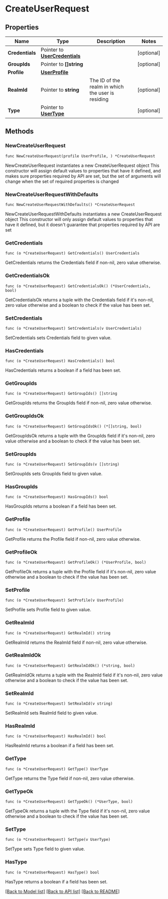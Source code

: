 # CreateUserRequest

## Properties

Name | Type | Description | Notes
------------ | ------------- | ------------- | -------------
**Credentials** | Pointer to [**UserCredentials**](UserCredentials.md) |  | [optional] 
**GroupIds** | Pointer to **[]string** |  | [optional] 
**Profile** | [**UserProfile**](UserProfile.md) |  | 
**RealmId** | Pointer to **string** | The ID of the realm in which the user is residing | [optional] 
**Type** | Pointer to [**UserType**](UserType.md) |  | [optional] 

## Methods

### NewCreateUserRequest

`func NewCreateUserRequest(profile UserProfile, ) *CreateUserRequest`

NewCreateUserRequest instantiates a new CreateUserRequest object
This constructor will assign default values to properties that have it defined,
and makes sure properties required by API are set, but the set of arguments
will change when the set of required properties is changed

### NewCreateUserRequestWithDefaults

`func NewCreateUserRequestWithDefaults() *CreateUserRequest`

NewCreateUserRequestWithDefaults instantiates a new CreateUserRequest object
This constructor will only assign default values to properties that have it defined,
but it doesn't guarantee that properties required by API are set

### GetCredentials

`func (o *CreateUserRequest) GetCredentials() UserCredentials`

GetCredentials returns the Credentials field if non-nil, zero value otherwise.

### GetCredentialsOk

`func (o *CreateUserRequest) GetCredentialsOk() (*UserCredentials, bool)`

GetCredentialsOk returns a tuple with the Credentials field if it's non-nil, zero value otherwise
and a boolean to check if the value has been set.

### SetCredentials

`func (o *CreateUserRequest) SetCredentials(v UserCredentials)`

SetCredentials sets Credentials field to given value.

### HasCredentials

`func (o *CreateUserRequest) HasCredentials() bool`

HasCredentials returns a boolean if a field has been set.

### GetGroupIds

`func (o *CreateUserRequest) GetGroupIds() []string`

GetGroupIds returns the GroupIds field if non-nil, zero value otherwise.

### GetGroupIdsOk

`func (o *CreateUserRequest) GetGroupIdsOk() (*[]string, bool)`

GetGroupIdsOk returns a tuple with the GroupIds field if it's non-nil, zero value otherwise
and a boolean to check if the value has been set.

### SetGroupIds

`func (o *CreateUserRequest) SetGroupIds(v []string)`

SetGroupIds sets GroupIds field to given value.

### HasGroupIds

`func (o *CreateUserRequest) HasGroupIds() bool`

HasGroupIds returns a boolean if a field has been set.

### GetProfile

`func (o *CreateUserRequest) GetProfile() UserProfile`

GetProfile returns the Profile field if non-nil, zero value otherwise.

### GetProfileOk

`func (o *CreateUserRequest) GetProfileOk() (*UserProfile, bool)`

GetProfileOk returns a tuple with the Profile field if it's non-nil, zero value otherwise
and a boolean to check if the value has been set.

### SetProfile

`func (o *CreateUserRequest) SetProfile(v UserProfile)`

SetProfile sets Profile field to given value.


### GetRealmId

`func (o *CreateUserRequest) GetRealmId() string`

GetRealmId returns the RealmId field if non-nil, zero value otherwise.

### GetRealmIdOk

`func (o *CreateUserRequest) GetRealmIdOk() (*string, bool)`

GetRealmIdOk returns a tuple with the RealmId field if it's non-nil, zero value otherwise
and a boolean to check if the value has been set.

### SetRealmId

`func (o *CreateUserRequest) SetRealmId(v string)`

SetRealmId sets RealmId field to given value.

### HasRealmId

`func (o *CreateUserRequest) HasRealmId() bool`

HasRealmId returns a boolean if a field has been set.

### GetType

`func (o *CreateUserRequest) GetType() UserType`

GetType returns the Type field if non-nil, zero value otherwise.

### GetTypeOk

`func (o *CreateUserRequest) GetTypeOk() (*UserType, bool)`

GetTypeOk returns a tuple with the Type field if it's non-nil, zero value otherwise
and a boolean to check if the value has been set.

### SetType

`func (o *CreateUserRequest) SetType(v UserType)`

SetType sets Type field to given value.

### HasType

`func (o *CreateUserRequest) HasType() bool`

HasType returns a boolean if a field has been set.


[[Back to Model list]](../README.md#documentation-for-models) [[Back to API list]](../README.md#documentation-for-api-endpoints) [[Back to README]](../README.md)



